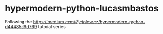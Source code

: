 # hypermodern-python-lucasmbastos
Following the https://medium.com/@cjolowicz/hypermodern-python-d44485d9d769 tutorial series
